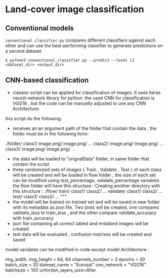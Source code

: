 # Land-cover image classification

## Conventional models

`conventional_classifier.py` compares different classifiers against each other
and can use the best-performing classifier to generate predictions on a second
dataset.

```
$ python3 conventional_classifier.py --predict --level l2 <dataset_dir> <output_dir>
```

## CNN-based classification

- classier script can be applied for classification of images. It uses keras neural-network library for python. the used CNN for classification is VGG16 , but the code can be manuelly adjusted to use any CNN Architecture.

this script do the following:

- receives an an argument path of the folder that contain the data , the folder must be in the following form:

./folder/
        class1/
            image.png/
            image.png/
            ...
        class2/
            image.png/
            image.png/
            ...
        class3/
            image.png/
            image.png/
            ...


- the data will be loaded to "orignalData" folder, in same folder that contain the script
- three randomized sets of images { Train , Validate , Test } of each class will be created and will be loaded in flow folder , the size of each set can be modified using  test_percentage, validate_percentage variables
the flow folder will have this structure :
Creating another directory with this structure :
./flow/
        train/
            class1/
            class2/
            ...
        validate/
            class1/
            class2/
            ...
        test/
            class1/
            class2/
            ...
"""
- the model will be trained on trained set and will be saved in new folder with its metadata as json file. Two plots will be created, one compares validate_loss to train_loss , and the other compare validate_accuracy with train_accuracy
- json file containing all correct labled and mislabed images will be created 
- test data will be evaluated , confusion matrixes will be created and saved 

model variables can be modified in code except model Architecture : 


img_width, img_height = 64, 64
channels_number = 3
epochs = 30
batch_size = 20
dateset_name = "Eurosat"
cnn_network = "VGG16" 
batchsize = 100
unforzen_layers_size=4fier
